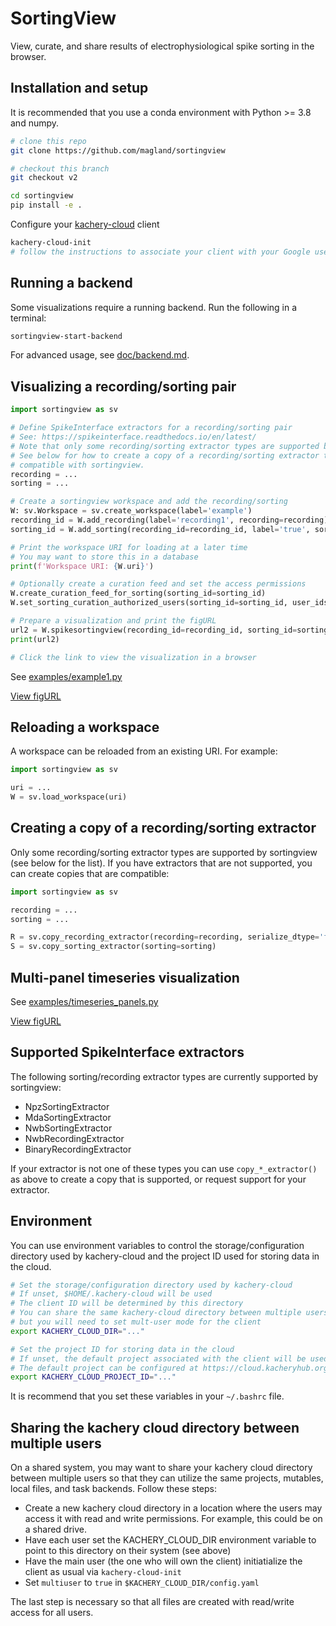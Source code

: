 # SortingView

View, curate, and share results of electrophysiological spike sorting in the browser.

## Installation and setup

It is recommended that you use a conda environment with Python >= 3.8 and numpy.

```bash
# clone this repo
git clone https://github.com/magland/sortingview

# checkout this branch
git checkout v2

cd sortingview
pip install -e .
```

Configure your [kachery-cloud](https://github.com/scratchrealm/kachery-cloud) client

```bash
kachery-cloud-init
# follow the instructions to associate your client with your Google user name on kachery-cloud
```

## Running a backend

Some visualizations require a running backend. Run the following in a terminal:

```bash
sortingview-start-backend
```

For advanced usage, see [doc/backend.md](doc/backend.md).

## Visualizing a recording/sorting pair

```python
import sortingview as sv

# Define SpikeInterface extractors for a recording/sorting pair
# See: https://spikeinterface.readthedocs.io/en/latest/
# Note that only some recording/sorting extractor types are supported by sortingview
# See below for how to create a copy of a recording/sorting extractor to be
# compatible with sortingview.
recording = ...
sorting = ...

# Create a sortingview workspace and add the recording/sorting
W: sv.Workspace = sv.create_workspace(label='example')
recording_id = W.add_recording(label='recording1', recording=recording)
sorting_id = W.add_sorting(recording_id=recording_id, label='true', sorting=sorting)

# Print the workspace URI for loading at a later time
# You may want to store this in a database
print(f'Workspace URI: {W.uri}')

# Optionally create a curation feed and set the access permissions
W.create_curation_feed_for_sorting(sorting_id=sorting_id)
W.set_sorting_curation_authorized_users(sorting_id=sorting_id, user_ids=['jmagland@flatironinstitute.org'])

# Prepare a visualization and print the figURL
url2 = W.spikesortingview(recording_id=recording_id, sorting_id=sorting_id, label='Test workspace')
print(url2)

# Click the link to view the visualization in a browser
```

See [examples/example1.py](examples/example1.py)

[View figURL](https://figurl.org/f?v=gs://figurl/spikesortingview-2&d=ipfs://bafkreif3rb4yqpmece62wpfgqgdqc4izjitgs6x3htuqoeonwu6r5pd5ly&project=siojtbyvbw&label=Test%20workspace)

## Reloading a workspace

A workspace can be reloaded from an existing URI. For example:

```python
import sortingview as sv

uri = ...
W = sv.load_workspace(uri)
```

## Creating a copy of a recording/sorting extractor

Only some recording/sorting extractor types are supported by sortingview (see below for the list).
If you have extractors that are not supported, you can create copies
that are compatible:

```python
import sortingview as sv

recording = ...
sorting = ...

R = sv.copy_recording_extractor(recording=recording, serialize_dtype='float32')
S = sv.copy_sorting_extractor(sorting=sorting)
```

## Multi-panel timeseries visualization

See [examples/timeseries_panels.py](examples/timeseries_panels.py)

[View figURL](https://www.figurl.org/f?v=gs://figurl/spikesortingview-2&d=ipfs://bafkreictlxjsm5c35hz5gs4x4z6e3k5wumcqujytabfygjceecfowdx7li&project=siojtbyvbw&label=Jaq_03_12_visualization_data)

## Supported SpikeInterface extractors

The following sorting/recording extractor types are currently supported by sortingview:

* NpzSortingExtractor
* MdaSortingExtractor
* NwbSortingExtractor
* NwbRecordingExtractor
* BinaryRecordingExtractor

If your extractor is not one of these types you can use `copy_*_extractor()` as above to create a copy that is supported, or request support for your extractor.

## Environment

You can use environment variables to control the storage/configuration directory used by kachery-cloud and the project ID used for storing data in the cloud.

```bash
# Set the storage/configuration directory used by kachery-cloud
# If unset, $HOME/.kachery-cloud will be used
# The client ID will be determined by this directory
# You can share the same kachery-cloud directory between multiple users,
# but you will need to set mult-user mode for the client
export KACHERY_CLOUD_DIR="..."

# Set the project ID for storing data in the cloud
# If unset, the default project associated with the client will be used
# The default project can be configured at https://cloud.kacheryhub.org
export KACHERY_CLOUD_PROJECT_ID="..."
```

It is recommend that you set these variables in your `~/.bashrc` file.

## Sharing the kachery cloud directory between multiple users

On a shared system, you may want to share your kachery cloud directory between multiple users so that
they can utilize the same projects, mutables, local files, and task backends. Follow these steps:

* Create a new kachery cloud directory in a location where the users may access it
with read and write permissions. For example, this could be on a shared drive.
* Have each user set the KACHERY_CLOUD_DIR environment variable to point to this
directory on their system (see above)
* Have the main user (the one who will own the client) initiatialize the client as usual via
`kachery-cloud-init`
* Set `multiuser` to `true` in `$KACHERY_CLOUD_DIR/config.yaml`

The last step is necessary so that all files are created with read/write access for
all users.